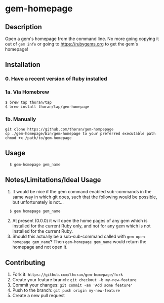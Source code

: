 # gem-homepage

## Description

Open a gem's homepage from the command line. No more going copying it out of `gem info` or going to https://rubygems.org to get the gem's homepage!

## Installation

### 0. Have a recent version of Ruby installed

### 1a. Via Homebrew

```shell
$ brew tap thoran/tap
$ brew install thoran/tap/gem-homepage
```

### 1b. Manually

```shell
git clone https://github.com/thoran/gem-hompepage
cp ./gem-homepage/bin/gem-homepage to your preferred executable path
chmod +x /path/to/gem-homepage
```

## Usage

```bash
  $ gem-homepage gem_name
```

## Notes/Limitations/Ideal Usage

1. It would be nice if the gem command enabled sub-commands in the same way in which git does, such that the following would be possible, but unfortunately is not...
```bash
  $ gem homepage gem_name
```
2. At present (0.0.0) it will open the home pages of any gem which is installed for the current Ruby only, and not for any gem which is not installed for the current Ruby.
3. Should this actually be a sub-sub-command called with `gem open homepage gem_name`? Then `gem-homepage gem_name` would return the homepage and not open it.

## Contributing

1. Fork it: `https://github.com/thoran/gem-homepage/fork`
2. Create your feature branch: `git checkout -b my-new-feature`
3. Commit your changes: `git commit -am 'Add some feature'`
4. Push to the branch: `git push origin my-new-feature`
5. Create a new pull request
